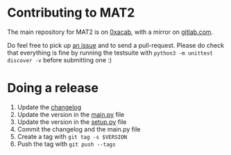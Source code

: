 # Contributing to MAT2

The main repository for MAT2 is on [0xacab]( https://0xacab.org/jvoisin/mat2 ),
with a mirror on [gitlab.com]( https://gitlab.com/jvoisin/mat2 ).

Do feel free to pick up [an issue]( https://0xacab.org/jvoisin/mat2/issues )
and to send a pull-request. Please do check that everything is fine by running the
testsuite with `python3 -m unittest discover -v` before submitting one :)

# Doing a release

1. Update the [changelog](https://0xacab.org/jvoisin/mat2/blob/master/CHANGELOG.md)
2. Update the version in the [main.py](https://0xacab.org/jvoisin/mat2/blob/master/main.py) file
3. Update the version in the [setup.py](https://0xacab.org/jvoisin/mat2/blob/master/setup.py) file
4. Commit the changelog and the main.py file
5. Create a tag with `git tag -s $VERSION`
6. Push the tag with `git push --tags`
